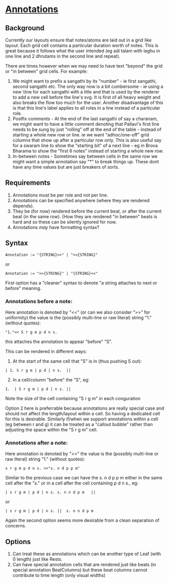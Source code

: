 # [Annotations](https://github.com/panyam/notation/issues/xxx)

## Background 

Currently our layouts ensure that notes/atoms are laid out in a grid like layout.  Each grid cell contains a particular duration worth of notes.   This is great because it follows what the user intended (eg adi talam with laghu in one line and 2 dhrutams in the second line and repeat).

There are times however when we may need to have text "beyond" the grid or "in between" grid cells.  For example:

1. We might want to prefix a sangathi by its "number" - ie first sangathi, second sangathi etc.   The only way now is a bit cumbersome - ie using a new \line for each sangathi with a title and that is used by the renderer to add a new cell before the line's svg.   It is first of all heavy weight and also breaks the flow too much for the user.  Another disadvantage of this is that this line's label applies to all roles in a line instead of a particular role.
2. Postfix comments - At the end of the last sangathi of say a charanam, we might want to have a little comment denoting that Pallavi's first line needs to be sung by just "rolling" off at the end of the table - instead of starting a whole new row or line.  ie we want "adhoc/one-off" grid columns that show up after a particular row only.   This is also useful say for a swaram line to show the "starting bit" of a next line - eg in Brova Bharama to show the "first 6 notes" instead of starting a whole new row.
3. In-between notes - Sometimes say between cells in the same row we might want a simple annotation say "*" to break things up.  These dont have any time values but are just breakers of sorts.

## Requirements

1. Annotations must be per role and not per line.
2. Annotations can be specified anywhere (where they are rendered depends).
3. They be (for now) rendered before the current beat, or after the current beat (in the same row).  (How they are rendered "in between" beats is hard and so these can be silently ignored for now.
4. Annotations *may* have formatting syntax?

## Syntax

```
Annotation := "{STRING}>>" | "<<{STRING}"
```

or 

```
Annotation := ">>{STRING}" | "{STRING}<<"
```

First option has a "cleaner" syntax to denote "a string attaches to next or before" meaning.

### Annotations before a note:

Here annotation is denoted by "<<" (or can we also consider ">>" for uniformity) the value is the (possibly multi-line or raw literal) string "1." (without quotes):

```
"1."<< S r g m p d n s.
```

this attaches the annotation to appear "before" "S".

This can be rendered in different ways:

1. At the start of the same cell that "S" is in (thus pushing S out):

```
| 1. S r g m | p d | n s.  ||
```

2. In a cell/column "before" the "S", eg:

```
1.  | S r g m | p d | n s. ||
```

Note the size of the cell containing "S r g m" in each conguration

Option 2 here is preferrable because annotations are really special case and should not affect the length/layout within a cell.  So having a dedicated cell for this is desirable.  Similarly if/when we support annotations within a cell (eg between r and g) it can be treated as a "callout bubble" rather than adjusting the space within the "S r g m" cell.

### Annotations after a note:

Here annotation is denoted by ">>" the value is the (possibly multi-line or raw literal) string "1." (without quotes):

```
s r g m p d n s. >>"s. n d p p m"
```

Similar to the previous case we can have the s. n d p p m either in the same cell after the "s." or in a cell after the cell containing p d n s., eg:

```
| s r g m | p d | n s. s. n n d p m   ||  
```

or 

```
| s r g m | p d | n s. ||  s. n n d p m
```

Again the second option seems more desirable from a clean separation of concerns.

## Options

1. Can treat these as annotations which can be another type of Leaf (with 0 length) just like Rests.
2. Can have special annotation cells that are rendered just like beats (in special annotation BeatColumns) but these beat columns cannot contribute to time length (only visual widths)
